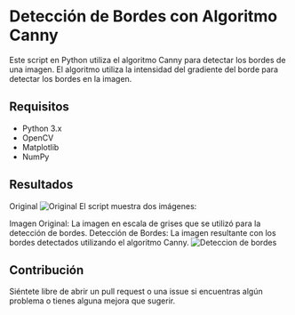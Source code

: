 # Detección de Bordes con Algoritmo Canny

Este script en Python utiliza el algoritmo Canny para detectar los bordes de una imagen. El algoritmo utiliza la intensidad del gradiente del borde para detectar los bordes en la imagen.

## Requisitos

- Python 3.x
- OpenCV
- Matplotlib
- NumPy

## Resultados
Original 
![Original](https://github.com/deaangelg/Vision-Artificial-/blob/348be02fcb87538ead6feff61b03b0062db67a70/Pr%C3%A1ctica%20XII%3A%20Canny/Cohete.jpg)
El script muestra dos imágenes:

Imagen Original: La imagen en escala de grises que se utilizó para la detección de bordes.
Detección de Bordes: La imagen resultante con los bordes detectados utilizando el algoritmo Canny.
![Deteccion de bordes](https://github.com/deaangelg/Vision-Artificial-/blob/348be02fcb87538ead6feff61b03b0062db67a70/Pr%C3%A1ctica%20XII%3A%20Canny/Deteccion%20de%20bordes.png)

## Contribución
Siéntete libre de abrir un pull request o una issue si encuentras algún problema o tienes alguna mejora que sugerir.
